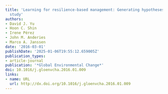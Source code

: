 ```yaml
---
title: 'Learning for resilience-based management: Generating hypotheses from a behavioral
  study'
authors:
- David J. Yu
- Hoon C. Shin
- Irene Pérez
- John M. Anderies
- Marco A. Janssen
date: '2016-03-01'
publishDate: '2025-01-06T19:55:12.659005Z'
publication_types:
- article-journal
publication: '*Global Environmental Change*'
doi: 10.1016/j.gloenvcha.2016.01.009
links:
- name: URL
  url: http://dx.doi.org/10.1016/j.gloenvcha.2016.01.009
---
```

